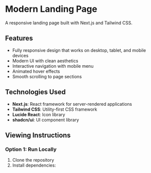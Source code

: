 # Modern Landing Page

A responsive landing page built with Next.js and Tailwind CSS.

## Features

- Fully responsive design that works on desktop, tablet, and mobile devices
- Modern UI with clean aesthetics
- Interactive navigation with mobile menu
- Animated hover effects
- Smooth scrolling to page sections

## Technologies Used

- **Next.js**: React framework for server-rendered applications
- **Tailwind CSS**: Utility-first CSS framework
- **Lucide React**: Icon library
- **shadcn/ui**: UI component library

## Viewing Instructions

### Option 1: Run Locally

1. Clone the repository
2. Install dependencies:


